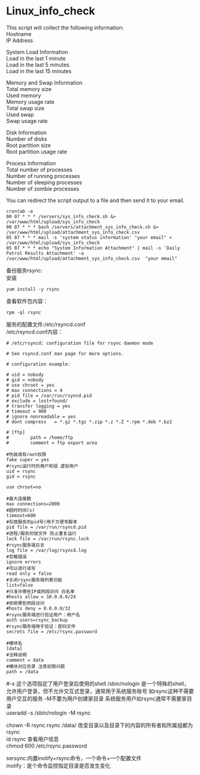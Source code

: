 # Linux_info_check
This script will collect the following information:  
Hostname  
IP Address  
  
System Load Information  
Load in the last 1 minute  
Load in the last 5 minutes  
Load in the last 15 minutes  
  
Memory and Swap Information  
Total memory size  
Used memory  
Memory usage rate  
Total swap size  
Used swap  
Swap usage rate  
  
Disk Information  
Number of disks  
Root partition size  
Root partition usage rate  
  
Process Information  
Total number of processes  
Number of running processes  
Number of sleeping processes  
Number of zombie processes  
  
You can redirect the script output to a file and then send it to your email.  
```
crontab -e  
00 07 * * * /servers/sys_info_check.sh &> /var/www/html/upload/sys_info_check  
00 07 * * * bash /servers/attachment_sys_info_check.sh &> /var/www/html/upload/attachment_sys_info_check.csv  
05 07 * * * mail -s 'system status information' "your email" < /var/www/html/upload/sys_info_check  
05 07 * * * echo "System Information Attachment" | mail -s 'Daily Patrol Results Attachment' -a /var/www/html/upload/attachment_sys_info_check.csv  "your email"    
```
备份服务rsync:  
安装  
```
yum install -y rsync  
```
查看软件包内容：    
```
rpm -ql rsync  
```
服务的配置文件:/etc/rsyncd.conf  
/etc/rsyncd.conf内容：  
```
# /etc/rsyncd: configuration file for rsync daemon mode  

# See rsyncd.conf man page for more options.  

# configuration example:  

# uid = nobody  
# gid = nobody  
# use chroot = yes  
# max connections = 4  
# pid file = /var/run/rsyncd.pid  
# exclude = lost+found/  
# transfer logging = yes  
# timeout = 900  
# ignore nonreadable = yes  
# dont compress   = *.gz *.tgz *.zip *.z *.Z *.rpm *.deb *.bz2  

# [ftp]  
#        path = /home/ftp  
#        comment = ftp export area  

#伪装成有root权限  
fake super = yes  
#rsync运行时的用户和组 虚拟用户  
uid = rsync  
gid = rsync  

use chroot=no  

#最大连接数  
max connections=2000  
#超时时间(s)  
timeout=600  
#存放服务的pid号(用于方便写脚本   
pid file = /var/run/rsyncd.pid  
#进程/服务的锁文件 防止重复运行  
lock file = /var/run/rsync.lock  
#rsync服务端日志  
log file = /var/log/rsyncd.log  
#忽略错误  
ignore errors  
#可以进行读写  
read only = false  
#关闭rsync服务端列表功能  
list=false  
#只准许哪些IP或网段访问 白名单  
#hosts allow = 10.0.0.0/24  
#拒绝哪些网段访问  
#hosts deny = 0.0.0.0/32  
#rsync服务端进行验证用户：用户名  
auth users=rsync_backup  
#rsync服务端用于验证：密码文件  
secrets file = /etc/rsync.password  

#模块名  
[data]  
#注释说明  
comment = data  
#模块对应目录 注意权限问题  
path = /data  
```
#-s  这个选项指定了用户登录后使用的shell  /sbin/nologin 是一个特殊的shell，允许用户登录，但不允许交互式登录，通常用于系统服务账号 如rsync这种不需要用户交互的服务  -M不要为用户创建家目录 系统服务用户如rsync通常不需要家目录  
useradd -s /sbin/nologin -M rsync  

chown -R rsync.rsync /data/ 改变目录以及目录下的内容的所有者和所属组都为rsync  
id rsync 查看用户信息  
 chmod 600 /etc/rsync.password  

sersync:内置inotify+rsync命令，一个命令+一个配置文件  
inotify：是个命令监控指定目录是否发生变化  

